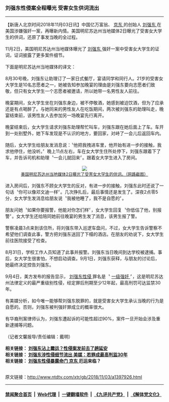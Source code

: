 ### 刘强东性侵案全程曝光  受害女生供词流出
------------------------

<div class="wysiwyg">
 【新唐人北京时间2018年11月03日讯】中国亿万富翁、
 <a href="http://www.ntdtv.com/xtr/gb/articlelistbytag_京东.html" target="_blank">
  京东
 </a>
 的创始人
 <a href="http://www.ntdtv.com/xtr/gb/articlelistbytag_刘强东.html" target="_blank">
  刘强东
 </a>
 在美国涉嫌强奸一案，再曝新内情。美国明尼苏达州当地媒体2日曝光了受害女大学生的供词，还原了事发当晚的全过程。
 <br/>
 <br/>
 11月2日，美国明尼苏达州当地媒体曝光了
 <a href="http://www.ntdtv.com/xtr/gb/articlelistbytag_刘强东.html" target="_blank">
  刘强东
 </a>
 强奸一案中受害女大学生的证词，证词披露了更多案件细节。
 <br/>
 <br/>
 下面是明尼苏达州当地媒体的译文：
 <br/>
 <br/>
 8月30号晚，刘强东让助理订了一家日式餐厅，宴请同学和同行人。21岁的受害女大学生是10名志愿者之一，她被告知参加晚宴的理由是刘强东要向志愿者们致敬，但只有女大学生一个志愿者被邀请，所以她带一名男性友人前往。
 <br/>
 <br/>
 晚宴期间，女大学生坐在刘强东身边，被不停敬酒，她感到被迫饮酒，但为了应承还是有点喝醉了。与她同来的男性友人在吃饭期间，两次被刘强东的助理叫走，晚宴结束前，该男性友人去参加另一场晚宴先行离开。
 <br/>
 <br/>
 晚宴结束后，女大学生请求刘强东助理帮忙叫车，刘强东跟在她后面上了车。车开到一处别墅外，她下车发现是不认识的地方，要回家，对峙了一会儿后返回车内。
 <br/>
 <br/>
 随后，女大学生给朋友发消息说：〝他把我拽进车里，他开始有进一步的接触，我求他停住，他没听。〞晚上11点左右，车在女大学生住所处停下，刘强东跟着下了车，并告诉司机和助理〝一会儿就回来〞。跟着女大学生进入了房间。
 <br/>
 <center>
  <br/>
  <a href="http://imgs.ntdtv.com/pic/2018/11-3/p9110131a232679155.jpg" target="_blank">
   <img border="0" src="http://imgs.ntdtv.com/pic/2018/11-3/p9110131a232679155-ss.jpg"/>
   <br/>
   <font size="-1">
    美国明尼苏达州当地媒体2日曝光了受害女大学生的供词。（网路截图）
   </font>
  </a>
  <br/>
 </center>
 <br/>
 进入房间后，刘强东不顾女大学生的反对，有进一步的接触，刘强东此时还说了一句话〝你可以像邓文迪一样〞。几次挣扎后，最后事情还是发生了。深夜2点零5分，女大学生发消息给朋友说〝我被他睡了，我不是自愿的〞。
 <br/>
 <br/>
 朋友问她〝如果你要报警，他能对你怎们样〞，女大学生回复〝你低估了他，别报警〞。女大学生还给陪同她前往晚宴的男生发了消息，该男生报了警。
 <br/>
 <br/>
 警察凌晨3点来到该住所，将刘强东带入巡逻车盘问，不过，女大学生告诉警察不希望他们调查此事，警方把刘强东送回了下榻的酒店。在朋友的劝说下，女大学生前往医院接受了检查。
 <br/>
 <br/>
 8月31日，学校工作人员知道了此事并报警。刘强东当日晚间到达学校被逮捕。事后，女大学生很害怕，不想启动调查。9月1日，刘强东获释，与朋友的讨论后，她最终决定控告刘强东。
 <br/>
 <br/>
 9月4日，美方发布的报告显示，
 <a href="http://www.ntdtv.com/xtr/gb/articlelistbytag_刘强东性侵.html" target="_blank">
  刘强东性侵
 </a>
 罪名是〝
 <a href="http://www.ntdtv.com/xtr/gb/articlelistbytag_一级强奸.html" target="_blank">
  一级强奸
 </a>
 〞，这是明尼苏达州法律定义的最严重级别性侵，经定罪后刑期至少12年起，最高刑罚可达监禁30年。
 <br/>
 <br/>
 有美媒分析，如今唯一能够帮刘强东脱罪的，就是受害女大学生承认当晚的行为是自愿的。否则，刘强东被判强奸罪成立的概率很大。
 <br/>
 <br/>
 有华裔刑案律师认为，刘强东遭起诉的可能性超过90%，案件一旦开始会涉及重新逮捕等问题。
 <br/>
 <br/>
 （记者文馨报导/责任编辑：戴明）
 <br/>
 <br/>
 <b>
  相关链接：
  <a href="http://www.ntdtv.com/xtr/b5/2018/09/05/a1390297.html">
   刘强东沾上霉运？性侵案发前去了趟延安
  </a>
 </b>
 <br/>
 <b>
  相关链接：
  <a href="http://www.ntdtv.com/xtr/b5/2018/09/03/a1390001.html">
   刘强东涉性侵细节流出 美媒：若罪成最高判监30年
  </a>
 </b>
 <br/>
 <b>
  相关链接：
  <a href="http://www.ntdtv.com/xtr/b5/2018/09/11/a1391065.html">
   刘强东性侵暴露命门
   <a href="http://www.ntdtv.com/xtr/gb/articlelistbytag_京东.html" target="_blank">
    京东
   </a>
   厄运来临？
  </a>
 </b>
 <br/>
</div>

<br/>原文链接：http://www.ntdtv.com/xtr/gb/2018/11/03/a1397926.html


------------------------
#### [禁闻聚合首页](https://github.com/gfw-breaker/banned-news/blob/master/README.md) &nbsp;|&nbsp; [Web代理](https://github.com/gfw-breaker/open-proxy/blob/master/README.md) &nbsp;|&nbsp; [一键翻墙软件](https://github.com/gfw-breaker/nogfw/blob/master/README.md) &nbsp;|&nbsp; [《九评共产党》](https://github.com/gfw-breaker/9ping.md/blob/master/README.md#九评之一评共产党是什么) &nbsp;|&nbsp; [《解体党文化》](https://github.com/gfw-breaker/jtdwh.md/blob/master/README.md#绪论)